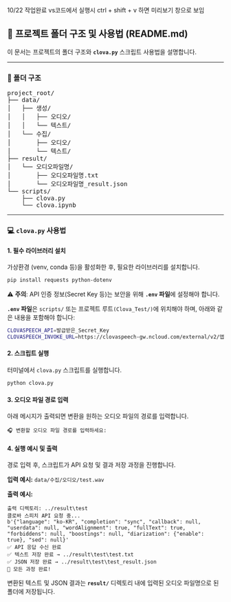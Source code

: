 10/22 작업완료
vs코드에서 실행시 ctrl + shift + v 하면 미리보기 창으로 보임

## 📁 프로젝트 폴더 구조 및 사용법 (README.md)

이 문서는 프로젝트의 폴더 구조와 **`clova.py`** 스크립트 사용법을 설명합니다.

-----

### 📂 폴더 구조

<pre>
project_root/
├── data/
│   ├── 생성/
│   │   ├── 오디오/
│   │   └── 텍스트/
│   └── 수집/
│       ├── 오디오/
│       └── 텍스트/
├── result/
│   └── 오디오파일명/
│       ├── 오디오파일명.txt
│       └── 오디오파일명_result.json
└── scripts/
    ├── clova.py
    └── clova.ipynb
</pre>


-----

### 💻 `clova.py` 사용법

#### 1\. 필수 라이브러리 설치

가상환경 (venv, conda 등)을 활성화한 후, 필요한 라이브러리를 설치합니다.

```bash
pip install requests python-dotenv
```

⚠️ **주의**: API 인증 정보(Secret Key 등)는 보안을 위해 **`.env` 파일**에 설정해야 합니다.

**`.env` 파일**은 `scripts/` 또는 프로젝트 루트`(Clova_Test/)`에 위치해야 하며, 아래와 같은 내용을 포함해야 합니다:

```bash
CLOVASPEECH_API=발급받은_Secret_Key
CLOVASPEECH_INVOKE_URL=https://clovaspeech-gw.ncloud.com/external/v2/앱ID
```

#### 2\. 스크립트 실행

터미널에서 `clova.py` 스크립트를 실행합니다.

```bash
python clova.py
```

#### 3\. 오디오 파일 경로 입력

아래 메시지가 출력되면 변환을 원하는 오디오 파일의 경로를 입력합니다.

```
🎧 변환할 오디오 파일 경로를 입력하세요:
```

#### 4\. 실행 예시 및 출력

경로 입력 후, 스크립트가 API 요청 및 결과 저장 과정을 진행합니다.

**입력 예시:**
`data/수집/오디오/test.wav`

**출력 예시:**

```
출력 디렉토리: ../result\test
클로바 스피치 API 요청 중...
b'{"language": "ko-KR", "completion": "sync", "callback": null, "userdata": null, "wordAlignment": true, "fullText": true, "forbiddens": null, "boostings": null, "diarization": {"enable": true}, "sed": null}'
✅ API 응답 수신 완료
✅ 텍스트 저장 완료 → ../result\test\test.txt
✅ JSON 저장 완료 → ../result\test\test_result.json
🎉 모든 과정 완료!
```

변환된 텍스트 및 JSON 결과는 **`result/`** 디렉토리 내에 입력된 오디오 파일명으로 된 폴더에 저장됩니다.